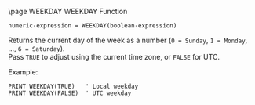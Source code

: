 \page WEEKDAY WEEKDAY Function

```basic
numeric-expression = WEEKDAY(boolean-expression)
```

Returns the current day of the week as a number (`0 = Sunday`, `1 = Monday`, ..., `6 = Saturday`).  
Pass `TRUE` to adjust using the current time zone, or `FALSE` for UTC.

Example:

```basic
PRINT WEEKDAY(TRUE)   ' Local weekday
PRINT WEEKDAY(FALSE)  ' UTC weekday
```
